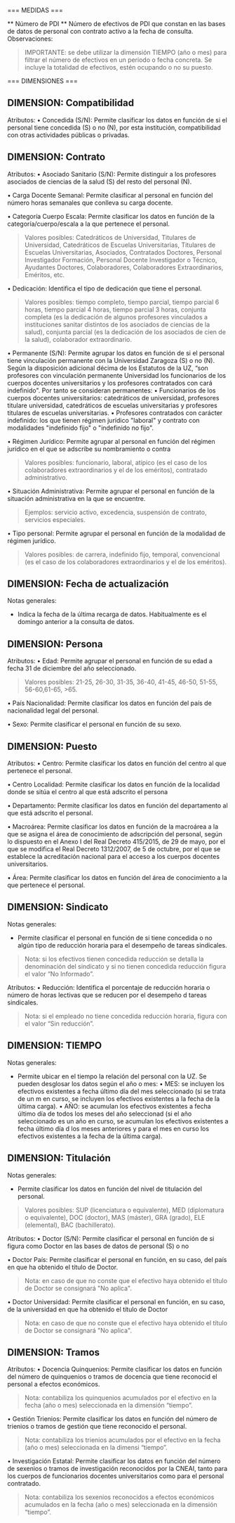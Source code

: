 === MEDIDAS ===

** Número de PDI **
Número de efectivos de PDI que constan en las bases de datos de personal con contrato activo a la fecha de consulta. Observaciones:

>IMPORTANTE: se debe utilizar la dimensión TIEMPO (año o mes) para filtrar el número de efectivos en un
periodo o fecha concreta. Se incluye la totalidad de efectivos, estén ocupando o no su puesto.

=== DIMENSIONES ===

## DIMENSION: Compatibilidad ##

Atributos:
• Concedida (S/N):
Permite clasificar los datos en función de si el personal tiene concedida (S) o no (N), por esta institución, compatibilidad con otras actividades públicas o privadas.

## DIMENSION: Contrato ##

Atributos:
• Asociado Sanitario (S/N):
Permite distinguir a los profesores asociados de ciencias de la salud (S) del resto del personal (N).

• Carga Docente Semanal:
Permite clasificar al personal en función del número horas semanales que conlleva su carga docente.

• Categoría Cuerpo Escala:
Permite clasificar los datos en función de la categoría/cuerpo/escala a la que pertenece el personal.

>Valores posibles: Catedráticos de Universidad, Titulares de Universidad, Catedráticos de Escuelas
Universitarias, Titulares de Escuelas Universitarias, Asociados, Contratados Doctores, Personal Investigador Formación, Personal Docente Investigador o Técnico, Ayudantes Doctores, Colaboradores, Colaboradores Extraordinarios, Eméritos, etc.

• Dedicación:
Identifica el tipo de dedicación que tiene el personal.

>Valores posibles: tiempo completo, tiempo parcial, tiempo parcial 6 horas, tiempo parcial 4 horas, tiempo
parcial 3 horas, conjunta completa (es la dedicación de algunos profesores vinculados a instituciones sanitar distintos de los asociados de ciencias de la salud), conjunta parcial (es la dedicación de los asociados de cien de la salud), colaborador extraordinario.

• Permanente (S/N):
Permite agrupar los datos en función de si el personal tiene vinculación permanente con la Universidad Zaragoza (S) o no (N). Según la disposición adicional décima de los Estatutos de la UZ, “son profesores con vinculación permanente Universidad los funcionarios de los cuerpos docentes universitarios y los profesores contratados con cará indefinido". Por tanto se consideran permanentes: • Funcionarios de los cuerpos docentes universitarios: catedráticos de universidad, profesores titulare universidad, catedráticos de escuelas universitarias y profesores titulares de escuelas universitarias. • Profesores contratados con carácter indefinido: los que tienen régimen jurídico "laboral" y contrato con modalidades "indefinido fijo" o "indefinido no fijo".

• Régimen Jurídico:
Permite agrupar al personal en función del régimen jurídico en el que se adscribe su nombramiento o contra

>Valores posibles: funcionario, laboral, atípico (es el caso de los colaboradores extraordinarios y el de los
eméritos), contratado administrativo.

• Situación Administrativa:
Permite agrupar el personal en función de la situación administrativa en la que se encuentre.

>Ejemplos: servicio activo, excedencia, suspensión de contrato, servicios especiales.

• Tipo personal:
Permite agrupar el personal en función de la modalidad de régimen jurídico.

>Valores posibles: de carrera, indefinido fijo, temporal, convencional (es el caso de los colaboradores
extraordinarios y el de los eméritos).

## DIMENSION: Fecha de actualización ##

Notas generales:
- Indica la fecha de la última recarga de datos. Habitualmente es el domingo anterior a la consulta de datos.

## DIMENSION: Persona ##

Atributos:
• Edad:
Permite agrupar el personal en función de su edad a fecha 31 de diciembre del año seleccionado.

>Valores posibles: 21-25, 26-30, 31-35, 36-40, 41-45, 46-50, 51-55, 56-60,61-65, >65.

• País Nacionalidad:
Permite clasificar los datos en función del país de nacionalidad legal del personal.

• Sexo:
Permite clasificar el personal en función de su sexo.

## DIMENSION: Puesto ##

Atributos:
• Centro:
Permite clasificar los datos en función del centro al que pertenece el personal.

• Centro Localidad:
Permite clasificar los datos en función de la localidad donde se sitúa el centro al que está adscrito el persona

• Departamento:
Permite clasificar los datos en función del departamento al que está adscrito el personal.

• Macroárea:
Permite clasificar los datos en función de la macroárea a la que se asigna el área de conocimiento de adscripción del personal, según lo dispuesto en el Anexo I del Real Decreto 415/2015, de 29 de mayo, por el que se modifica el Real Decreto 1312/2007, de 5 de octubre, por el que se establece la acreditación nacional para el acceso a los cuerpos docentes universitarios.

• Área:
Permite clasificar los datos en función del área de conocimiento a la que pertenece el personal.

## DIMENSION: Sindicato ##

Notas generales:
- Permite clasificar el personal en función de si tiene concedida o no algún tipo de reducción horaria para el desempeño de tareas sindicales.

>Nota: si los efectivos tienen concedida reducción se detalla la denominación del sindicato y si no tienen
concedida reducción figura el valor “No Informado”.

Atributos:
• Reducción:
Identifica el porcentaje de reducción horaria o número de horas lectivas que se reducen por el desempeño d tareas sindicales.

>Nota: si el empleado no tiene concedida reducción horaria, figura con el valor “Sin reducción”.

## DIMENSION: TIEMPO ##

Notas generales:
- Permite ubicar en el tiempo la relación del personal con la UZ. Se pueden desglosar los datos según el año o mes: • MES: se incluyen los efectivos existentes a fecha último día del mes seleccionado (si se trata de un m en curso, se incluyen los efectivos existentes a la fecha de la última carga). • AÑO: se acumulan los efectivos existentes a fecha último día de todos los meses del año seleccionad (si el año seleccionado es un año en curso, se acumulan los efectivos existentes a fecha último día d los meses anteriores y para el mes en curso los efectivos existentes a la fecha de la última carga).

## DIMENSION: Titulación ##

Notas generales:
- Permite clasificar los datos en función del nivel de titulación del personal.

>Valores posibles: SUP (licenciatura o equivalente), MED (diplomatura o equivalente), DOC (doctor), MAS
(máster), GRA (grado), ELE (elemental), BAC (bachillerato).

Atributos:
• Doctor (S/N):
Permite clasificar el personal en función de si figura como Doctor en las bases de datos de personal (S) o no

• Doctor País:
Permite clasificar el personal en función, en su caso, del país en que ha obtenido el título de Doctor.

>Nota: en caso de que no conste que el efectivo haya obtenido el título de Doctor se consignará "No aplica".

• Doctor Universidad:
Permite clasificar el personal en función, en su caso, de la universidad en que ha obtenido el título de Doctor

>Nota: en caso de que no conste que el efectivo haya obtenido el título de Doctor se consignará "No aplica".

## DIMENSION: Tramos ##

Atributos:
• Docencia Quinquenios:
Permite clasificar los datos en función del número de quinquenios o tramos de docencia que tiene reconocid el personal a efectos económicos.

>Nota: contabiliza los quinquenios acumulados por el efectivo en la fecha (año o mes) seleccionada en la
dimensión “tiempo”.

• Gestión Trienios:
Permite clasificar los datos en función del número de trienios o tramos de gestión que tiene reconocido el personal.

>Nota: contabiliza los trienios acumulados por el efectivo en la fecha (año o mes) seleccionada en la dimensi
“tiempo”.

• Investigación Estatal:
Permite clasificar los datos en función del número de sexenios o tramos de investigación reconocidos por la CNEAI, tanto para los cuerpos de funcionarios docentes universitarios como para el personal contratado.

>Nota: contabiliza los sexenios reconocidos a efectos económicos acumulados en la fecha (año o mes)
seleccionada en la dimensión “tiempo”.

